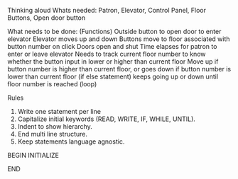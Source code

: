 Thinking aloud 
Whats needed: Patron, Elevator, Control Panel, Floor Buttons, Open door button

What needs to be done: (Functions) 
Outside button to open door to enter elevator
Elevator moves up and down
Buttons move to floor associated with button number on click
Doors open and shut
Time elapses for patron to enter or leave elevator
Needs to track current floor number to know whether the button input in lower or higher than current floor
Move up if button number is higher than current floor, or goes down if button number is lower than current floor (if else statement) 
keeps going up or down until floor number is reached (loop)

Rules
1. Write one statement per line
2. Capitalize initial keywords (READ, WRITE, IF, WHILE, UNTIL).
3. Indent to show hierarchy.
4. End multi line structure.
5. Keep statements language agnostic.



BEGIN
  INITIALIZE  
  

END
